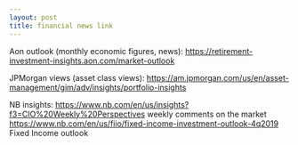 ```yaml
---
layout: post
title: financial news link
---
```

Aon outlook (monthly economic figures, news):
https://retirement-investment-insights.aon.com/market-outlook

JPMorgan views (asset class views):
https://am.jpmorgan.com/us/en/asset-management/gim/adv/insights/portfolio-insights

NB insights:
https://www.nb.com/en/us/insights?f3=CIO%20Weekly%20Perspectives weekly comments on the market
https://www.nb.com/en/us/fiio/fixed-income-investment-outlook-4q2019 Fixed Income outlook

